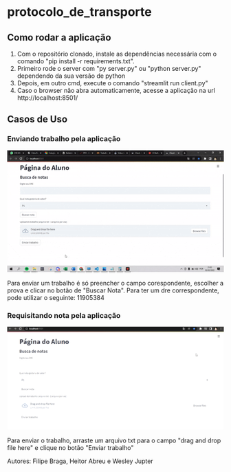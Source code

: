 # protocolo_de_transporte

## Como rodar a aplicação

1. Com o repositório clonado, instale as dependências necessária com o comando "pip install -r requirements.txt".
2. Primeiro rode o server com "py server.py" ou "python server.py" dependendo da sua versão de python
3. Depois, em outro cmd, execute o comando "streamlit run client.py"
4. Caso o browser não abra automaticamente, acesse a aplicação na url http://localhost:8501/

## Casos de Uso

### Enviando trabalho pela aplicação
<img src="assets/envio_de_trabalho.gif">

Para enviar um trabalho é só preencher o campo corespondente, escolher a prova e clicar no botão de "Buscar Nota".
Para ter um dre correspondente, pode utilizar o seguinte: 11905384

### Requisitando nota pela aplicação
<img src="assets/get_notas.gif">

Para enviar o trabalho, arraste um arquivo txt para o campo "drag and drop file here" e clique no botão "Enviar trabalho"

Autores: Filipe Braga, Heitor Abreu e Wesley Jupter